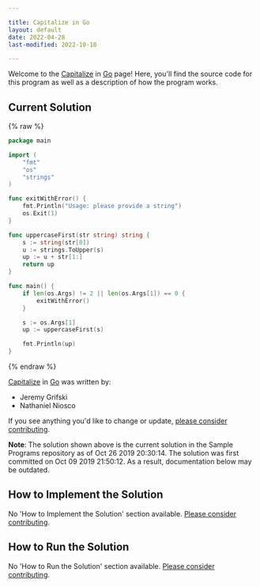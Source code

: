 ```yaml
---

title: Capitalize in Go
layout: default
date: 2022-04-28
last-modified: 2022-10-10

---
```


Welcome to the [Capitalize](https://sampleprograms.io/projects/capitalize) in [Go](https://sampleprograms.io/languages/go) page! Here, you'll find the source code for this program as well as a description of how the program works.

## Current Solution

{% raw %}

```go
package main

import (
	"fmt"
	"os"
	"strings"
)

func exitWithError() {
	fmt.Println("Usage: please provide a string")
	os.Exit(1)
}

func uppercaseFirst(str string) string {
	s := string(str[0])
	u := strings.ToUpper(s)
	up := u + str[1:]
	return up
}

func main() {
	if len(os.Args) != 2 || len(os.Args[1]) == 0 {
		exitWithError()
	}

	s := os.Args[1]
	up := uppercaseFirst(s)

	fmt.Println(up)
}
```

{% endraw %}

[Capitalize](https://sampleprograms.io/projects/capitalize) in [Go](https://sampleprograms.io/languages/go) was written by:

- Jeremy Grifski
- Nathaniel Niosco

If you see anything you'd like to change or update, [please consider contributing](https://github.com/TheRenegadeCoder/sample-programs).

**Note**: The solution shown above is the current solution in the Sample Programs repository as of Oct 26 2019 20:30:14. The solution was first committed on Oct 09 2019 21:50:12. As a result, documentation below may be outdated.

## How to Implement the Solution

No 'How to Implement the Solution' section available. [Please consider contributing](https://github.com/TheRenegadeCoder/sample-programs-website).

## How to Run the Solution

No 'How to Run the Solution' section available. [Please consider contributing](https://github.com/TheRenegadeCoder/sample-programs-website).